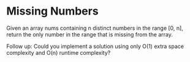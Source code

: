 # Missing Numbers
Given an array nums containing n distinct numbers in the range [0, n],
return the only number in the range that is missing from the array.

Follow up: Could you implement a solution using only O(1) extra space complexity and O(n) runtime complexity?
